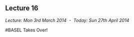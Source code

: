 Lecture 16
----------

*Lecture: Mon 3rd March 2014  -  Today: Sun 27th April 2014*


#BASEL Takes Over!
